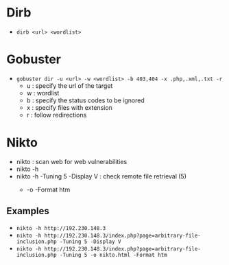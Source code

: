 # Dirb

- `dirb <url> <wordlist>`

# Gobuster

- `gobuster dir -u <url> -w <wordlist> -b 403,404 -x .php,.xml,.txt -r`
	- u : specify the url of the target
	- w : wordlist
	- b : specify the status codes to be ignored
	- x : specify files with extension
	- r : follow redirections

# Nikto

- nikto : scan web for web vulnerabilities
- nikto -h <url>
- nikto -h <url> -Tuning 5 -Display V : check remote file retrieval (5)
	- -o <filename> -Format htm

## Examples
- `nikto -h http://192.230.148.3`
- `nikto -h http://192.230.148.3/index.php?page=arbitrary-file-inclusion.php -Tuning 5 -Display V`
- `nikto -h http://192.230.148.3/index.php?page=arbitrary-file-inclusion.php -Tuning 5 -o nikto.html -Format htm`